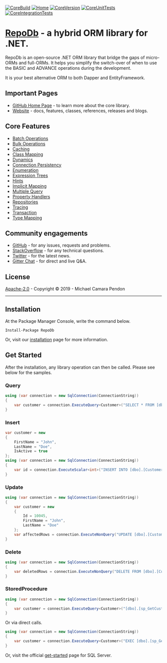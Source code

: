 [![CoreBuild](https://img.shields.io/appveyor/ci/mikependon/repodb-ek0nw)](https://ci.appveyor.com/project/mikependon/repodb-ek0nw)
[![Home](https://img.shields.io/badge/home-github-important)](https://github.com/mikependon/RepoDb)
[![CoreVersion](https://img.shields.io/nuget/v/RepoDb)](https://www.nuget.org/packages/RepoDb)
[![CoreUnitTests](https://img.shields.io/appveyor/tests/mikependon/repodb-yf1cx?label=unit%20tests)](https://ci.appveyor.com/project/mikependon/repodb-yf1cx/build/tests)
[![CoreIntegrationTests](https://img.shields.io/appveyor/tests/mikependon/repodb-qksas?label=integration%20tests)](https://ci.appveyor.com/project/mikependon/repodb-qksas/build/tests)

# [RepoDb](http://repodb.net) - a hybrid ORM library for .NET.

RepoDb is an open-source .NET ORM library that bridge the gaps of micro-ORMs and full-ORMs. It helps you simplify the switch-over of when to use the BASIC and ADVANCE operations during the development.

It is your best alternative ORM to both Dapper and EntityFramework.

## Important Pages

- [GitHub Home Page](https://github.com/mikependon/RepoDb) - to learn more about the core library.
- [Website](http://repodb.net) - docs, features, classes, references, releases and blogs.

## Core Features
 
- [Batch Operations](http://repodb.net/feature/batchoperations)
- [Bulk Operations](http://repodb.net/feature/bulkoperations)
- [Caching](http://repodb.net/feature/caching)
- [Class Mapping](http://repodb.net/feature/classmapping)
- [Dynamics](http://repodb.net/feature/dynamics)
- [Connection Persistency](http://repodb.net/feature/connectionpersistency)
- [Enumeration](http://repodb.net/feature/enumeration)
- [Expression Trees](http://repodb.net/feature/expressiontrees)
- [Hints](http://repodb.net/feature/hints)
- [Implicit Mapping](http://repodb.net/feature/implicitmapping)
- [Multiple Query](http://repodb.net/feature/multiplequery)
- [Property Handlers](http://repodb.net/feature/propertyhandlers)
- [Repositories](http://repodb.net/feature/repositories)
- [Tracing](http://repodb.net/feature/tracing)
- [Transaction](http://repodb.net/feature/transaction)
- [Type Mapping](http://repodb.net/feature/typemapping)

## Community engagements

- [GitHub](https://github.com/mikependon/RepoDb/issues) - for any issues, requests and problems.
- [StackOverflow](https://stackoverflow.com/search?q=RepoDb) - for any technical questions.
- [Twitter](https://twitter.com/search?q=%23repodb) - for the latest news.
- [Gitter Chat](https://gitter.im/RepoDb/community) - for direct and live Q&A.

## License

[Apache-2.0](http://apache.org/licenses/LICENSE-2.0.html) - Copyright © 2019 - Michael Camara Pendon

--------

## Installation

At the Package Manager Console, write the command below.

```
Install-Package RepoDb
```

Or, visit our [installation](http://repodb.net/tutorial/installation) page for more information.

## Get Started

After the installation, any library operation can then be called. Please see below for the samples.

### Query

```csharp
using (var connection = new SqlConnection(ConnectionString))
{
	var customer = connection.ExecuteQuery<Customer>("SELECT * FROM [dbo].[Customer] WHERE (Id = @Id);", new { Id = 10045 }).FirstOrDefault();
}
```

### Insert

```csharp
var customer = new
{
	FirstName = "John",
	LastName = "Doe",
	IsActive = true
};
using (var connection = new SqlConnection(ConnectionString))
{
	var id = connection.ExecuteScalar<int>("INSERT INTO [dbo].[Customer](FirstName, LastName, IsActive) VALUES (@FirstName, @LastName, @IsActive); SELECT SCOPE_IDENTITY();", customer);
}
```

### Update

```csharp
using (var connection = new SqlConnection(ConnectionString))
{
	var customer = new
	{
		Id = 10045,
		FirstName = "John",
		LastName = "Doe"
	};
	var affectedRows = connection.ExecuteNonQuery("UPDATE [dbo].[Customer] SET FirstName = @FirstName, LastName = @LastName, LastUpdatedUtc = GETUTCDATE() WHERE (Id = @Id);", customer);
}
```

### Delete

```csharp
using (var connection = new SqlConnection(ConnectionString))
{
	var deletedRows = connection.ExecuteNonQuery("DELETE FROM [dbo].[Customer] WHERE (Id = @Id)", new { Id = 10045 });
}
```

### StoredProcedure

```csharp
using (var connection = new SqlConnection(ConnectionString))
{
	var customer = connection.ExecuteQuery<Customer>("[dbo].[sp_GetCustomer]", new { Id = 10045 }, commandType: CommandType.StoredProcdure).FirstOrDefault();
}
```

Or via direct calls.

```csharp
using (var connection = new SqlConnection(ConnectionString))
{
	var customer = connection.ExecuteQuery<Customer>("EXEC [dbo].[sp_GetCustomer](@Id);", new { Id = 10045 }).FirstOrDefault();
}
```

Or, visit the official [get-started](http://repodb.net/tutorial/get-started-sqlserver) page for SQL Server.
